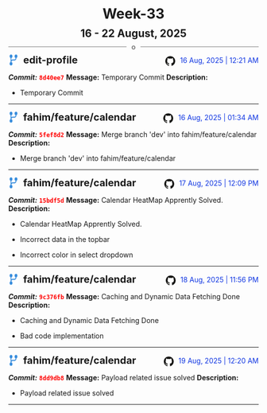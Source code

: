 <h1 style="text-align:center; margin-bottom:10px">Week-33</h1>
<h2 style="text-align:center; margin:0px">16 - 22 August, 2025</h2>
<div style="display: flex; align-items: center; justify-content: center;">
  <hr style="flex: 1; background-color: gray;" />
  <span style="padding: 0 10px;font-weight:bold; color:gray">o</span>
  <hr style="flex: 1; background-color: gray;" />
</div>

<div style="display: flex; justify-content: space-between; align-items:end;">
  <div style="display:flex">
      <img src="../assets/branch.svg" alt="GitHub Logo"  style="width:20px; margin:0 10px 0 0">
      <h3 style="margin: 0; padding:0; font-weight: bold; font-size:20px;">edit-profile</h3>
  </div>
  <div style="display:flex">
  <img src="../assets/github.svg" alt="GitHub Logo" style="width:20px">
    <span style="color:rgb(16, 54, 226); text-align: right; margin:0 0 0 10px; padding:0px;">16 Aug, 2025 | 12:21 AM</span>
  </div>
</div>

**_Commit:_** <code style="color: red; font-weight: bold;">8d40ee7</code>
**Message:** Temporary Commit
**Description:**
- Temporary Commit
---
<div style="display: flex; justify-content: space-between; align-items:end;">
  <div style="display:flex">
      <img src="../assets/branch.svg" alt="GitHub Logo"  style="width:20px; margin:0 10px 0 0">
      <h3 style="margin: 0; padding:0; font-weight: bold; font-size:20px;">fahim/feature/calendar</h3>
  </div>
  <div style="display:flex">
  <img src="../assets/github.svg" alt="GitHub Logo" style="width:20px">
    <span style="color:rgb(16, 54, 226); text-align: right; margin:0 0 0 10px; padding:0px;">16 Aug, 2025 | 01:34 AM</span>
  </div>
</div>

**_Commit:_** <code style="color: red; font-weight: bold;">5fef8d2</code>
**Message:** Merge branch 'dev' into fahim/feature/calendar
**Description:**
- Merge branch 'dev' into fahim/feature/calendar
---
<div style="display: flex; justify-content: space-between; align-items:end;">
  <div style="display:flex">
      <img src="../assets/branch.svg" alt="GitHub Logo"  style="width:20px; margin:0 10px 0 0">
      <h3 style="margin: 0; padding:0; font-weight: bold; font-size:20px;">fahim/feature/calendar</h3>
  </div>
  <div style="display:flex">
  <img src="../assets/github.svg" alt="GitHub Logo" style="width:20px">
    <span style="color:rgb(16, 54, 226); text-align: right; margin:0 0 0 10px; padding:0px;">17 Aug, 2025 | 12:09 PM</span>
  </div>
</div>

**_Commit:_** <code style="color: red; font-weight: bold;">15bdf5d</code>
**Message:** Calendar HeatMap Apprently Solved.
**Description:**
- Calendar HeatMap Apprently Solved.

- Incorrect data in the topbar
- Incorrect color in select dropdown
---
<div style="display: flex; justify-content: space-between; align-items:end;">
  <div style="display:flex">
      <img src="../assets/branch.svg" alt="GitHub Logo"  style="width:20px; margin:0 10px 0 0">
      <h3 style="margin: 0; padding:0; font-weight: bold; font-size:20px;">fahim/feature/calendar</h3>
  </div>
  <div style="display:flex">
  <img src="../assets/github.svg" alt="GitHub Logo" style="width:20px">
    <span style="color:rgb(16, 54, 226); text-align: right; margin:0 0 0 10px; padding:0px;">18 Aug, 2025 | 11:56 PM</span>
  </div>
</div>

**_Commit:_** <code style="color: red; font-weight: bold;">9c376fb</code>
**Message:** Caching and Dynamic Data Fetching Done
**Description:**
- Caching and Dynamic Data Fetching Done

- Bad code implementation
---
<div style="display: flex; justify-content: space-between; align-items:end;">
  <div style="display:flex">
      <img src="../assets/branch.svg" alt="GitHub Logo"  style="width:20px; margin:0 10px 0 0">
      <h3 style="margin: 0; padding:0; font-weight: bold; font-size:20px;">fahim/feature/calendar</h3>
  </div>
  <div style="display:flex">
  <img src="../assets/github.svg" alt="GitHub Logo" style="width:20px">
    <span style="color:rgb(16, 54, 226); text-align: right; margin:0 0 0 10px; padding:0px;">19 Aug, 2025 | 12:20 AM</span>
  </div>
</div>

**_Commit:_** <code style="color: red; font-weight: bold;">8dd9db8</code>
**Message:** Payload related issue solved
**Description:**
- Payload related issue solved
---

